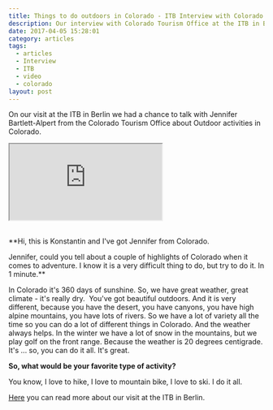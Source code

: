 ```yaml
---
title: Things to do outdoors in Colorado - ITB Interview with Colorado Tourism Office
description: Our interview with Colorado Tourism Office at the ITB in Berlin
date: 2017-04-05 15:28:01
category: articles
tags:
  - articles
  - Interview
  - ITB
  - video
  - colorado
layout: post
---
```

On our visit at the ITB in Berlin we had a chance to talk with Jennifer Bartlett-Alpert from the Colorado Tourism Office about Outdoor activities in Colorado.

<div class="embed-responsive embed-responsive-16by9">
  <iframe class="embed-responsive-item" src="https://www.youtube.com/embed/JOoGl6bLHcI"></iframe>
</div>
<br>
<!--more-->

**Hi, this is Konstantin and I've got Jennifer from Colorado.

Jennifer, could you tell about a couple of highlights of Colorado when it comes to adventure. I know it is a very difficult thing to do, but try to do it. In 1 minute.**

In Colorado it's 360 days of sunshine. So, we have great weather, great climate - it's really dry.  You've got beautiful outdoors. And it is very different, because you have the desert, you have canyons, you have high alpine mountains, you have lots of rivers. So we have a lot of variety all the time so you can do a lot of different things in Colorado. And the weather always helps. In the winter we have a lot of snow in the mountains, but we play golf on the front range. Because the weather is 20 degrees centigrade. It's ... so, you can do it all. It's great.

**So, what would be your favorite type of activity?**

You know, I love to hike, I love to mountain bike, I love to ski. I do it all.

<a href="http://www.hikeventures.com/ITB-2017/">Here</a> you can read more about our visit at the ITB in Berlin.
